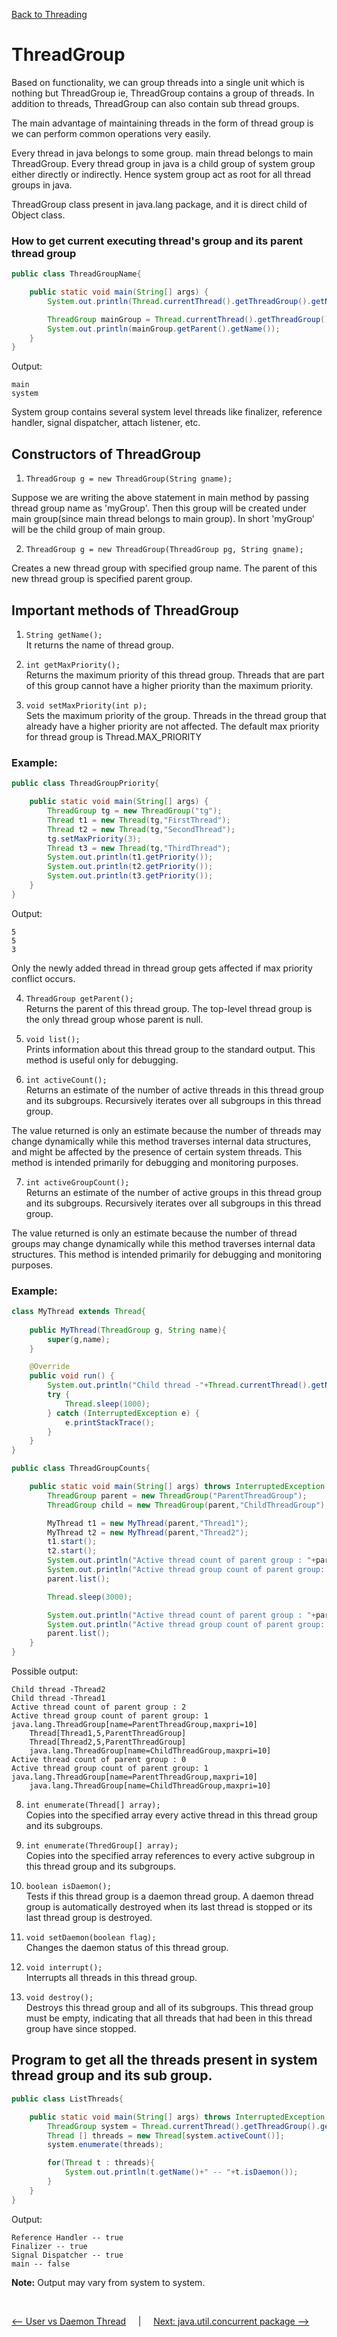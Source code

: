 [Back to Threading](../README.md)

# ThreadGroup

Based on functionality, we can group threads into a single unit which is nothing but ThreadGroup ie, ThreadGroup contains a group of threads. In addition to threads, ThreadGroup can also contain sub thread groups.

The main advantage of maintaining threads in the form of thread group is we can perform common operations very easily.

Every thread in java belongs to some group. main thread belongs to main ThreadGroup. Every thread group in java is a child group of system group either directly or indirectly. Hence system group act as root for all thread groups in java.

ThreadGroup class present in java.lang package, and it is direct child of Object class.

### How to get current executing thread's group and its parent thread group

```java
public class ThreadGroupName{

    public static void main(String[] args) {
        System.out.println(Thread.currentThread().getThreadGroup().getName());

        ThreadGroup mainGroup = Thread.currentThread().getThreadGroup(); 
        System.out.println(mainGroup.getParent().getName());
    }
}
```

Output:

```
main
system
```

System group contains several system level threads like finalizer, reference handler, signal dispatcher, attach listener, etc.

## Constructors of ThreadGroup

1) `ThreadGroup g = new ThreadGroup(String gname);`

Suppose we are writing the above statement in main method by passing thread group name as 'myGroup'. Then this group will be created under main group(since main thread belongs to main group). In short 'myGroup' will be the child group of main group.

2) `ThreadGroup g = new ThreadGroup(ThreadGroup pg, String gname);`

Creates a new thread group with specified group name. The parent of this new thread group is specified parent group.

## Important methods of ThreadGroup

1) `String getName();` <br>
It returns the name of thread group.

2) `int getMaxPriority();` <br>
Returns the maximum priority of this thread group. Threads that are part of this group cannot have a higher priority than the maximum priority.

3) `void setMaxPriority(int p);`<br>
Sets the maximum priority of the group. Threads in the thread group that already have a higher priority are not affected. The default max priority for thread group is Thread.MAX_PRIORITY

### Example:
```java
public class ThreadGroupPriority{

    public static void main(String[] args) {
        ThreadGroup tg = new ThreadGroup("tg");
        Thread t1 = new Thread(tg,"FirstThread");
        Thread t2 = new Thread(tg,"SecondThread");
        tg.setMaxPriority(3);
        Thread t3 = new Thread(tg,"ThirdThread");
        System.out.println(t1.getPriority());
        System.out.println(t2.getPriority());
        System.out.println(t3.getPriority());
    }
}
```

Output:

```
5
5
3
```
Only the newly added thread in thread group gets affected if max priority conflict occurs.
 
4) `ThreadGroup getParent();`<br>
Returns the parent of this thread group. The top-level thread group is the only thread group whose parent is null.

5) `void list();`<br>
Prints information about this thread group to the standard output. This method is useful only for debugging.

6) `int activeCount();`<br>
Returns an estimate of the number of active threads in this thread group and its subgroups. Recursively iterates over all subgroups in this thread group.

The value returned is only an estimate because the number of threads may change dynamically while this method traverses internal data structures, and might be affected by the presence of certain system threads. This method is intended primarily for debugging and monitoring purposes.

7) `int activeGroupCount();`<br>
Returns an estimate of the number of active groups in this thread group and its subgroups. Recursively iterates over all subgroups in this thread group.

The value returned is only an estimate because the number of thread groups may change dynamically while this method traverses internal data structures. This method is intended primarily for debugging and monitoring purposes.

### Example:
```java
class MyThread extends Thread{
	
    public MyThread(ThreadGroup g, String name){
        super(g,name);
    }

    @Override
    public void run() {
        System.out.println("Child thread -"+Thread.currentThread().getName());
        try {
            Thread.sleep(1000);
        } catch (InterruptedException e) {
            e.printStackTrace();
        }
    }
}

public class ThreadGroupCounts{

    public static void main(String[] args) throws InterruptedException {
        ThreadGroup parent = new ThreadGroup("ParentThreadGroup");
        ThreadGroup child = new ThreadGroup(parent,"ChildThreadGroup");

        MyThread t1 = new MyThread(parent,"Thread1");
        MyThread t2 = new MyThread(parent,"Thread2");
        t1.start();
        t2.start();
        System.out.println("Active thread count of parent group : "+parent.activeCount());
        System.out.println("Active thread group count of parent group: "+parent.activeGroupCount());
        parent.list();

        Thread.sleep(3000);

        System.out.println("Active thread count of parent group : "+parent.activeCount());
        System.out.println("Active thread group count of parent group: "+parent.activeGroupCount());
        parent.list();
    }
}
```

Possible output:

```
Child thread -Thread2
Child thread -Thread1
Active thread count of parent group : 2
Active thread group count of parent group: 1
java.lang.ThreadGroup[name=ParentThreadGroup,maxpri=10]
    Thread[Thread1,5,ParentThreadGroup]
    Thread[Thread2,5,ParentThreadGroup]
    java.lang.ThreadGroup[name=ChildThreadGroup,maxpri=10]
Active thread count of parent group : 0
Active thread group count of parent group: 1
java.lang.ThreadGroup[name=ParentThreadGroup,maxpri=10]
    java.lang.ThreadGroup[name=ChildThreadGroup,maxpri=10]
```
8) `int enumerate(Thread[] array);`<br>
Copies into the specified array every active thread in this thread group and its subgroups.

9) `int enumerate(ThredGroup[] array);`<br>
Copies into the specified array references to every active subgroup in this thread group and its subgroups.

10) `boolean isDaemon();`<br>
Tests if this thread group is a daemon thread group. A daemon thread group is automatically destroyed when its last thread is stopped or its last thread group is destroyed.

11) `void setDaemon(boolean flag);`<br>
Changes the daemon status of this thread group.

12) `void interrupt();`<br>
Interrupts all threads in this thread group.

13) `void destroy();`<br>
Destroys this thread group and all of its subgroups. This thread group must be empty, indicating that all threads that had been in this thread group have since stopped.

## Program to get all the threads present in system thread group and its sub group.

```java
public class ListThreads{

    public static void main(String[] args) throws InterruptedException {
        ThreadGroup system = Thread.currentThread().getThreadGroup().getParent();
        Thread [] threads = new Thread[system.activeCount()];
        system.enumerate(threads);

        for(Thread t : threads){
            System.out.println(t.getName()+" -- "+t.isDaemon());
        }
    }
}
```

Output:

```
Reference Handler -- true
Finalizer -- true
Signal Dispatcher -- true
main -- false
```

**Note:** Output may vary from system to system. 


<Br>

[<-- User vs Daemon Thread](../12_user_vs_daemon_thread/README.md) &nbsp;&nbsp;&nbsp;&nbsp;|&nbsp;&nbsp;&nbsp;&nbsp; [Next: java.util.concurrent package -->](../14_java_util_concurrent_package/README.md)

<br>